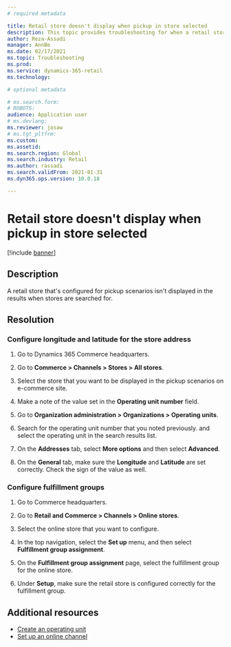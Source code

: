 ```yaml
---
# required metadata

title: Retail store doesn't display when pickup in store selected
description: This topic provides troubleshooting for when a retail store doesn't appear in the list of stores to pick up from. 
author: Reza-Assadi
manager: AnnBe
ms.date: 02/17/2021
ms.topic: Troubleshooting
ms.prod: 
ms.service: dynamics-365-retail
ms.technology: 

# optional metadata

# ms.search.form: 
# ROBOTS: 
audience: Application user
# ms.devlang: 
ms.reviewer: josaw
# ms.tgt_pltfrm: 
ms.custom: 
ms.assetid: 
ms.search.region: Global
ms.search.industry: Retail
ms.author: rassadi
ms.search.validFrom: 2021-01-31
ms.dyn365.ops.version: 10.0.18

---
```


# Retail store doesn't display when pickup in store selected

[!include [banner](../../includes/banner.md)]

## Description
A retail store that's configured for pickup scenarios isn't displayed in the results when stores are searched for.

## Resolution

### Configure longitude and latitude for the store address 

1. Go to Dynamics 365 Commerce headquarters.

1. Go to **Commerce > Channels > Stores > All stores**.

1. Select the store that you want to be displayed in the pickup scenarios on e-commerce site.

1. Make a note of the value set in the **Operating unit number** field.

1. Go to **Organization administration > Organizations > Operating units**.

1. Search for the operating unit number that you noted previously. and select the operating unit in the search results list.

1. On the **Addresses** tab, select **More options** and then select **Advanced**.

1. On the **General** tab, make sure the **Longitude** and **Latitude** are set correctly. Check the sign of the value as well.

### Configure fulfillment groups

1. Go to Commerce headquarters.

1. Go to **Retail and Commerce > Channels > Online stores**.

1. Select the online store that you want to configure.

1. In the top navigation, select the **Set up** menu, and then select **Fulfillment group assignment**.

1. On the **Fulfillment group assignment** page, select the fulfillment group for the online store.

1. Under **Setup**, make sure the retail store is configured correctly for the fulfillment group.

## Additional resources 
- [Create an operating unit](https://docs.microsoft.com/en-us/dynamics365/fin-ops-core/fin-ops/organization-administration/tasks/create-operating-unit)
- [Set up an online channel](../channel-setup-online.md)







